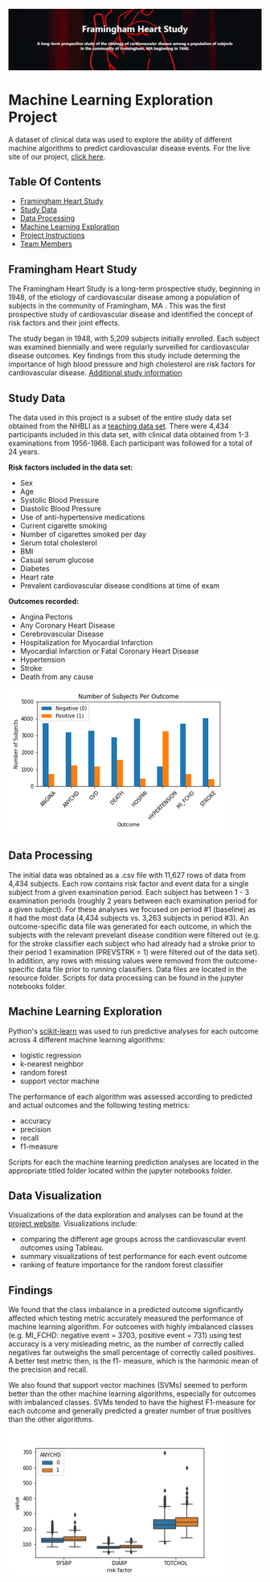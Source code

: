 ![alt text](Images/jumbotron.png)

# Machine Learning Exploration Project

A dataset of clinical data was used to explore the ability of different machine algorithms to predict cardiovascular disease events. For the live site of our project, [click here](https://kmcgrath88.github.io/FraminghamML-Project/summary.html).

<!-- TABLE OF CONTENTS -->
## Table Of Contents

* [Framingham Heart Study](#framingham-heart-study)
* [Study Data](#study-data)
* [Data Processing](#data-processing)
* [Machine Learning Exploration](#machine-learning-exploration)
* [Project Instructions](#project-instructions)
* [Team Members](#team-members)

<!-- Framingham Heart Study -->
## Framingham Heart Study

The Framingham Heart Study is a long-term prospective study, beginning in 1948, of the etiology of cardiovascular disease among a population of subjects in the community of Framingham, MA .  This was the first prospective study of cardiovascular disease and identified the concept of risk factors and their joint effects.

The study began in 1948, with 5,209 subjects initially enrolled. Each subject was examined biennially and were regularly surveilled for cardiovascular disease outcomes. Key findings from this study include determing the importance of high blood pressure and high cholesterol are risk factors for cardiovascular disease.  [Additional study information](https://www.nhlbi.nih.gov/science/framingham-heart-study-fhs)

<!-- Study Data -->
## Study Data

The data used in this project is a subset of the entire study data set obtained from the NHBLI as a [teaching data set](https://biolincc.nhlbi.nih.gov/teaching/). There were 4,434 participants included in this data set, with clinical data obtained from 1-3 examinations from 1956-1968. Each participant was followed for a total of 24 years. 

**Risk factors included in the data set:**
* Sex
* Age
* Systolic Blood Pressure	
* Diastolic Blood Pressure
* Use of anti-hypertensive medications
* Current cigarette smoking
* Number of cigarettes smoked per day
* Serum total cholesterol
* BMI			
* Casual serum glucose
* Diabetes		
* Heart rate
* Prevalent cardiovascular disease conditions at time of exam

**Outcomes recorded:**
* Angina Pectoris	
* Any Coronary Heart Disease
* Cerebrovascular Disease
* Hospitalization for Myocardial Infarction
* Myocardial Infarction or Fatal Coronary Heart Disease
* Hypertension
* Stroke
* Death from any cause

![subjects per outcome](Images/subjects_per_outcome.png)

<!-- Data Processing -->
## Data Processing

The initial data was obtained as a .csv file with 11,627 rows of data from 4,434 subjects. Each row contains risk factor and event data for a single subject from a given examination period. Each subject has between 1 - 3 examination periods (roughly 2 years between each examination period for a given subject). For these analyses we focused on period #1 (baseline) as it had the most data (4,434 subjects vs. 3,263 subjects in period #3). An outcome-specific data file was generated for each outcome, in which the subjects with the relevant prevelant disease condition were filtered out (e.g. for the stroke classifier each subject who had already had a stroke prior to their period 1 examination (PREVSTRK = 1) were filtered out of the data set). In addition, any rows with missing values were removed from the outcome-specific data file prior to running classifiers.  Data files are located in the resource folder.  Scripts for data processing can be found in the jupyter notebooks folder.

<!-- Machine Learning Exploration -->
## Machine Learning Exploration

Python's [scikit-learn](https://scikit-learn.org/stable/index.html) was used to run predictive analyses for each outcome across 4 different machine learning algorithms:
* logistic regression
* k-nearest neighbor
* random forest
* support vector machine

The performance of each algorithm was assessed according to predicted and actual outcomes and the following testing metrics:
* accuracy	
* precision
* recall
* f1-measure

Scripts for each the machine learning prediction analyses are located in the appropriate titled folder located within the jupyter notebooks folder.

<!-- Data Visualization -->
## Data Visualization

Visualizations of the data exploration and analyses can be found at the [project website](https://kmcgrath88.github.io/FraminghamML-Project/summary.html).  Visualizations include:
 * comparing the different age groups across the cardiovascular event outcomes using Tableau.
 * summary visualizations of test performance for each event outcome
 * ranking of feature importance for the random forest classifier


## Findings

We found that the class imbalance in a predicted outcome significantly affected which testing metric accurately measured the performance of machine learning algorithm.  For outcomes with highly imbalanced classes (e.g. MI_FCHD: negative event = 3703, positive event = 731) using test accuracy is a very misleading metric, as the number of correctly called negatives far outweighs the small percentage of correctly called positives.  A better test metric then, is the f1- measure, which is the harmonic mean of the precision and recall.  

We also found that support vector machines (SVMs) seemed to perform better than the other machine learning algorithms, especially for outcomes with imbalanced classes.  SVMs tended to have the highest F1-measure for each outcome and generally predicted a greater number of true positives than the other algorithms.

![alt text](Images/anychd_boxplot.png)
